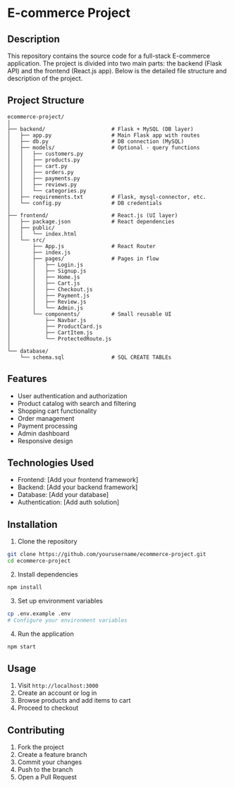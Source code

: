 # E-commerce Project

## Description
This repository contains the source code for a full-stack E-commerce application. The project is divided into two main parts: the backend (Flask API) and the frontend (React.js app). Below is the detailed file structure and description of the project.

## Project Structure
```
ecommerce-project/
│
├── backend/                     # Flask + MySQL (DB layer)
│   ├── app.py                   # Main Flask app with routes
│   ├── db.py                    # DB connection (MySQL)
│   ├── models/                  # Optional - query functions
│   │   ├── customers.py
│   │   ├── products.py
│   │   ├── cart.py
│   │   ├── orders.py
│   │   ├── payments.py
│   │   ├── reviews.py
│   │   └── categories.py
│   ├── requirements.txt         # Flask, mysql-connector, etc.
│   └── config.py                # DB credentials
│
├── frontend/                    # React.js (UI layer)
│   ├── package.json             # React dependencies
│   ├── public/
│   │   └── index.html
│   └── src/
│       ├── App.js               # React Router
│       ├── index.js
│       ├── pages/               # Pages in flow
│       │   ├── Login.js
│       │   ├── Signup.js
│       │   ├── Home.js
│       │   ├── Cart.js
│       │   ├── Checkout.js
│       │   ├── Payment.js
│       │   ├── Review.js
│       │   └── Admin.js
│       └── components/          # Small reusable UI
│           ├── Navbar.js
│           ├── ProductCard.js
│           ├── CartItem.js
│           └── ProtectedRoute.js
│
└── database/
    └── schema.sql               # SQL CREATE TABLEs

```

## Features
- User authentication and authorization
- Product catalog with search and filtering
- Shopping cart functionality
- Order management
- Payment processing
- Admin dashboard
- Responsive design

## Technologies Used
- Frontend: [Add your frontend framework]
- Backend: [Add your backend framework]
- Database: [Add your database]
- Authentication: [Add auth solution]

## Installation

1. Clone the repository
```bash
git clone https://github.com/yourusername/ecommerce-project.git
cd ecommerce-project
```

2. Install dependencies
```bash
npm install
```

3. Set up environment variables
```bash
cp .env.example .env
# Configure your environment variables
```

4. Run the application
```bash
npm start
```

## Usage
1. Visit `http://localhost:3000`
2. Create an account or log in
3. Browse products and add items to cart
4. Proceed to checkout

## Contributing
1. Fork the project
2. Create a feature branch
3. Commit your changes
4. Push to the branch
5. Open a Pull Request
